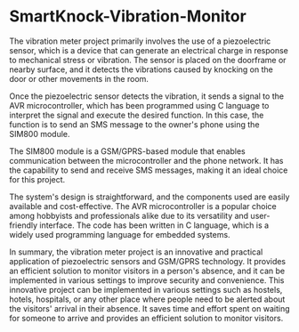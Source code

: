 # SmartKnock-Vibration-Monitor
The vibration meter project primarily involves the use of a piezoelectric sensor, which is a device that can generate an electrical charge in response to mechanical stress or vibration. The sensor is placed on the doorframe or nearby surface, and it detects the vibrations caused by knocking on the door or other movements in the room.

Once the piezoelectric sensor detects the vibration, it sends a signal to the AVR microcontroller, which has been programmed using C language to interpret the signal and execute the desired function. In this case, the function is to send an SMS message to the owner's phone using the SIM800 module.

The SIM800 module is a GSM/GPRS-based module that enables communication between the microcontroller and the phone network. It has the capability to send and receive SMS messages, making it an ideal choice for this project.

The system's design is straightforward, and the components used are easily available and cost-effective. The AVR microcontroller is a popular choice among hobbyists and professionals alike due to its versatility and user-friendly interface. The code has been written in C language, which is a widely used programming language for embedded systems.

In summary, the vibration meter project is an innovative and practical application of piezoelectric sensors and GSM/GPRS technology. It provides an efficient solution to monitor visitors in a person's absence, and it can be implemented in various settings to improve security and convenience.
This innovative project can be implemented in various settings such as hostels, hotels, hospitals, or any other place where people need to be alerted about the visitors' arrival in their absence. It saves time and effort spent on waiting for someone to arrive and provides an efficient solution to monitor visitors.




